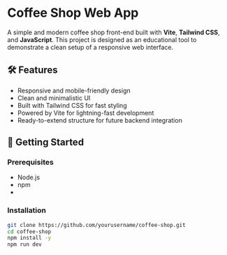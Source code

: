 # Coffee Shop Web App

A simple and modern coffee shop front-end built with **Vite**, **Tailwind CSS**, and **JavaScript**. This project is designed as an educational tool to demonstrate a clean setup of a responsive web interface.

## 🛠️ Features

- Responsive and mobile-friendly design
- Clean and minimalistic UI
- Built with Tailwind CSS for fast styling
- Powered by Vite for lightning-fast development
- Ready-to-extend structure for future backend integration

## 🚀 Getting Started

### Prerequisites

- Node.js 
- npm
- 
### Installation

```bash
git clone https://github.com/yourusername/coffee-shop.git
cd coffee-shop
npm install -y
npm run dev

